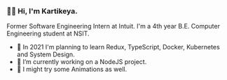 ###  👋🏻 Hi, I'm Kartikeya.
Former Software Engineering Intern at Intuit. I'm a 4th year B.E. Computer Engineering student at NSIT. 

- 🌱 In 2021 I'm planning to learn Redux, TypeScript, Docker, Kubernetes and System Design.
- 🔭 I’m currently working on a NodeJS project.
- 🤔 I might try some Animations as well. 

<!--
**kartikeyakhullar/kartikeyakhullar** is a ✨ _special_ ✨ repository because its `README.md` (this file) appears on your GitHub profile.

Here are some ideas to get you started:

- 🔭 I’m currently working on ...
- 🌱 I’m currently learning ...
- 👯 I’m looking to collaborate on ...
- 🤔 I’m looking for help with ...
- 💬 Ask me about ...
- 📫 How to reach me: ...
- 😄 Pronouns: ...
- ⚡ Fun fact: ...
-->
